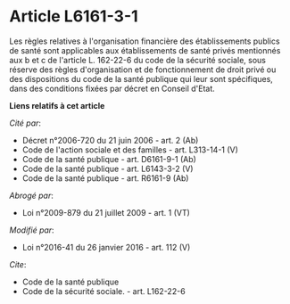 # Article L6161-3-1

Les règles relatives à l'organisation financière des établissements publics de santé sont applicables aux établissements de
santé privés mentionnés aux b et c de l'article L. 162-22-6 du code de la sécurité sociale, sous réserve des règles
d'organisation et de fonctionnement de droit privé ou des dispositions du code de la santé publique qui leur sont
spécifiques, dans des conditions fixées par décret en Conseil d'Etat.

**Liens relatifs à cet article**

_Cité par_:

  - Décret n°2006-720 du 21 juin 2006 - art. 2 (Ab)
  - Code de l'action sociale et des familles - art. L313-14-1 (V)
  - Code de la santé publique - art. D6161-9-1 (Ab)
  - Code de la santé publique - art. L6143-3-2 (V)
  - Code de la santé publique - art. R6161-9 (Ab)

_Abrogé par_:

  - Loi n°2009-879 du 21 juillet 2009 - art. 1 (VT)

_Modifié par_:

  - Loi n°2016-41 du 26 janvier 2016 - art. 112 (V)

_Cite_:

  - Code de la santé publique
  - Code de la sécurité sociale. - art. L162-22-6
